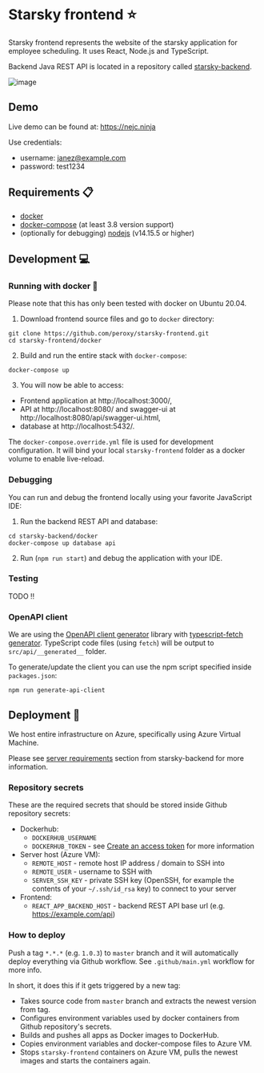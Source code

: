 # Starsky frontend :star:

Starsky frontend represents the website of the starsky application for employee scheduling.
It uses React, Node.js and TypeScript.

Backend Java REST API is located in a repository called [starsky-backend](https://github.com/peroxy/starsky-backend).

![image](https://user-images.githubusercontent.com/15001760/129161508-35f30c0c-e6b4-4c4d-83bb-6def163b9e58.png)

## Demo
Live demo can be found at:
https://nejc.ninja

Use credentials:
- username: janez@example.com
- password: test1234

## Requirements :clipboard:

- [docker](https://docs.docker.com/get-docker/)
- [docker-compose](https://docs.docker.com/compose/install/) (at least 3.8 version support)
- (optionally for debugging) [nodejs](https://nodejs.org/en/download/) (v14.15.5 or higher)

## Development :computer:

### Running with docker :whale2:

Please note that this has only been tested with docker on Ubuntu 20.04.

1. Download frontend source files and go to `docker` directory:

```shell script
git clone https://github.com/peroxy/starsky-frontend.git
cd starsky-frontend/docker
```

2. Build and run the entire stack with `docker-compose`:

```shell script
docker-compose up
```

3. You will now be able to access:

- Frontend application at http://localhost:3000/,
- API at http://localhost:8080/ and swagger-ui at http://localhost:8080/api/swagger-ui.html,
- database at http://localhost:5432/.

The `docker-compose.override.yml` file is used for development configuration. It will bind your local `starsky-frontend` folder as a docker volume to enable live-reload.

### Debugging
You can run and debug the frontend locally using your favorite JavaScript IDE:
1. Run the backend REST API and database:

```shell script
cd starsky-backend/docker
docker-compose up database api
```
2. Run (`npm run start`) and debug the application with your IDE.

### Testing
TODO :bangbang:

### OpenAPI client
We are using the [OpenAPI client generator](https://github.com/OpenAPITools/openapi-generator) library with [typescript-fetch generator](https://github.com/OpenAPITools/openapi-generator/blob/master/docs/generators/typescript-fetch.md).
TypeScript code files (using `fetch`) will be output to `src/api/__generated__` folder.

To generate/update the client you can use the npm script specified inside `packages.json`:

```shell
npm run generate-api-client
```

## Deployment :rocket:

We host entire infrastructure on Azure, specifically using Azure Virtual Machine.

Please see [server requirements](https://github.com/peroxy/starsky-backend#server-requirements) section from starsky-backend for more information.

### Repository secrets

These are the required secrets that should be stored inside Github repository secrets:

- Dockerhub:
    - `DOCKERHUB_USERNAME`
    - `DOCKERHUB_TOKEN` - see [Create an access token](https://docs.docker.com/docker-hub/access-tokens/#create-an-access-token) for more information
- Server host (Azure VM):
    - `REMOTE_HOST` - remote host IP address / domain to SSH into
    - `REMOTE_USER` - username to SSH with
    - `SERVER_SSH_KEY` - private SSH key (OpenSSH, for example the contents of your `~/.ssh/id_rsa` key) to connect to your server
- Frontend:
    - `REACT_APP_BACKEND_HOST` - backend REST API base url (e.g. https://example.com/api)

### How to deploy

Push a tag `*.*.*` (e.g. `1.0.3`) to `master` branch and it will automatically deploy everything via Github workflow.
See `.github/main.yml` workflow for more info.

In short, it does this if it gets triggered by a new tag:

- Takes source code from `master` branch and extracts the newest version from tag.
- Configures environment variables used by docker containers from Github repository's secrets.
- Builds and pushes all apps as Docker images to DockerHub.
- Copies environment variables and docker-compose files to Azure VM.
- Stops `starsky-frontend` containers on Azure VM, pulls the newest images and starts the containers again.
